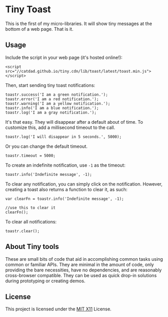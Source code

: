 # Tiny Toast

This is the first of my micro-libraries. It will show tiny messages at the bottom of a web page. That is it.

## Usage

Include the script in your web page (it's hosted online!):

	<script src="//catdad.github.io/tiny.cdn/lib/toast/latest/toast.min.js"></script>

Then, start sending tiny toast notifications:

	toastr.success('I am a green notification.');
	toastr.error('I am a red notification.');
	toastr.warning('I am a yellow notification.');
	toastr.info('I am a blue notification.');
	toastr.log('I am a gray notification.');
	
It's that easy. They will disappear after a default about of time. To customize this, add a millisecond timeout to the call.

	toastr.log('I will disappear in 5 seconds.', 5000);
	
Or you can change the default timeout.

	toastr.timeout = 5000;
	
To create an indefinite notification, use `-1` as the timeout:

	toastr.info('Indefinite message', -1);
	
To clear any notification, you can simply click on the notification. However, creating a toast also returns a function to clear it, as such:

	var clearFn = toastr.info('Indefinite message', -1);
	
	//use this to clear it
	clearFn();
	
To clear all notifications:

	toastr.clear();

## About Tiny tools

These are small bits of code that aid in accomplishing common tasks using common or familiar APIs. They are minimal in the amount of code, only providing the bare necessities, have no dependencies, and are reasonably cross-browser compatible. They can be used as quick drop-in solutions during prototyping or creating demos.

## License

This project is licensed under the [MIT X11](http://opensource.org/licenses/MIT) License.